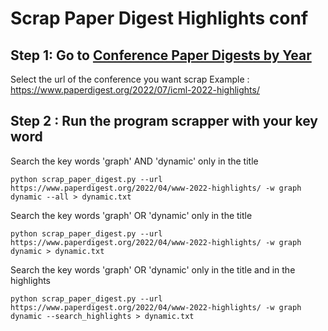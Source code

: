 # Scrap Paper Digest Highlights conf 

## Step 1: Go to [Conference Paper Digests by Year](https://www.paperdigest.org/conference-paper-digest/)

Select the url of the conference you want scrap 
Example : https://www.paperdigest.org/2022/07/icml-2022-highlights/


## Step 2 : Run the program scrapper with your key word 

Search the key words 'graph' AND 'dynamic' only in the title

`python scrap_paper_digest.py --url https://www.paperdigest.org/2022/04/www-2022-highlights/ -w graph dynamic --all > dynamic.txt`

Search the key words 'graph' OR 'dynamic' only in the title

`python scrap_paper_digest.py --url https://www.paperdigest.org/2022/04/www-2022-highlights/ -w graph dynamic > dynamic.txt`

Search the key words 'graph' OR 'dynamic' only in the title and in  the highlights 

`python scrap_paper_digest.py --url https://www.paperdigest.org/2022/04/www-2022-highlights/ -w graph dynamic --search_highlights > dynamic.txt`
